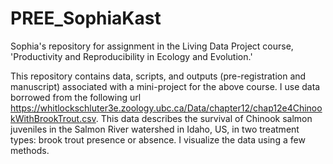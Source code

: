 # PREE_SophiaKast
Sophia's repository for assignment in the Living Data Project course, 'Productivity and Reproducibility in Ecology and Evolution.'

This repository contains data, scripts, and outputs (pre-registration and manuscript) associated with a mini-project for the above course. I use data borrowed from the following url <https://whitlockschluter3e.zoology.ubc.ca/Data/chapter12/chap12e4ChinookWithBrookTrout.csv>. This data describes the survival of Chinook salmon juveniles in the Salmon River watershed in Idaho, US, in two treatment types: brook trout presence or absence. I visualize the data using a few methods. 


